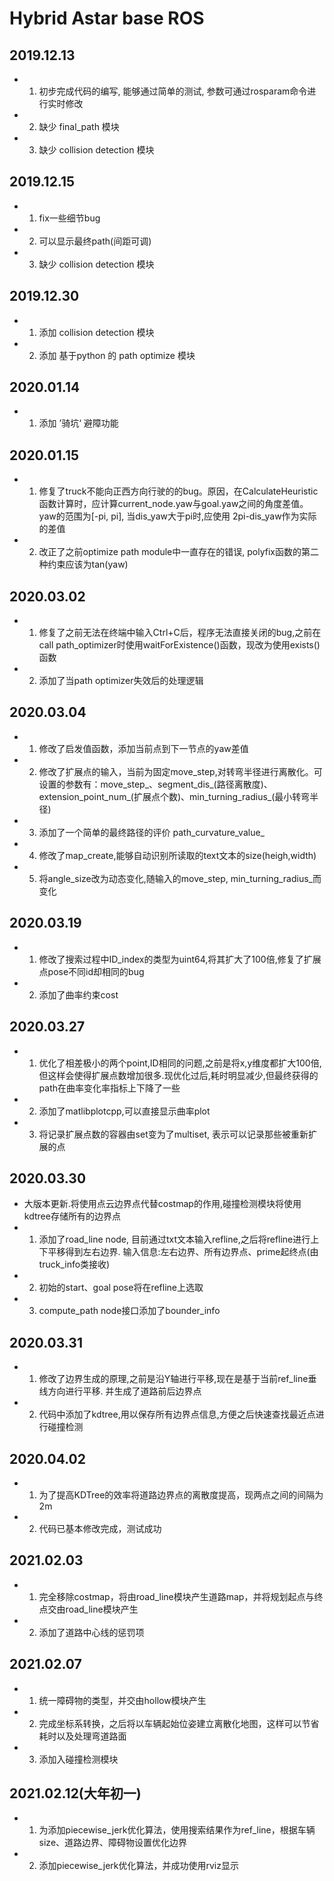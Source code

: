 # Hybrid Astar base ROS

## 2019.12.13
* 1. 初步完成代码的编写, 能够通过简单的测试, 参数可通过rosparam命令进行实时修改
* 2. 缺少 final_path 模块
* 3. 缺少 collision detection 模块

## 2019.12.15
* 1. fix一些细节bug
* 2. 可以显示最终path(间距可调)
* 3. 缺少 collision detection 模块


## 2019.12.30
* 1. 添加 collision detection 模块
* 2. 添加 基于python 的 path optimize 模块 

## 2020.01.14
* 1. 添加 ’骑坑‘ 避障功能

## 2020.01.15
* 1. 修复了truck不能向正西方向行驶的的bug。原因，在CalculateHeuristic函数计算时，应计算current_node.yaw与goal.yaw之间的角度差值。yaw的范围为[-pi, pi], 当dis_yaw大于pi时,应使用 2pi-dis_yaw作为实际的差值
* 2. 改正了之前optimize path module中一直存在的错误, polyfix函数的第二种约束应该为tan(yaw)

## 2020.03.02
* 1. 修复了之前无法在终端中输入Ctrl+C后，程序无法直接关闭的bug,之前在call path_optimizer时使用waitForExistence()函数，现改为使用exists()函数
* 2. 添加了当path optimizer失效后的处理逻辑

## 2020.03.04
* 1. 修改了启发值函数，添加当前点到下一节点的yaw差值
* 2. 修改了扩展点的输入，当前为固定move_step,对转弯半径进行离散化。可设置的参数有：move_step_、segment_dis_(路径离散度)、extension_point_num_(扩展点个数)、min_turning_radius_(最小转弯半径)
* 3. 添加了一个简单的最终路径的评价 path_curvature_value_
* 4. 修改了map_create,能够自动识别所读取的text文本的size(heigh,width)
* 5. 将angle_size改为动态变化,随输入的move_step, min_turning_radius_而变化

## 2020.03.19
* 1. 修改了搜索过程中ID_index的类型为uint64,将其扩大了100倍,修复了扩展点pose不同id却相同的bug
* 2. 添加了曲率约束cost

## 2020.03.27
* 1. 优化了相差极小的两个point,ID相同的问题,之前是将x,y维度都扩大100倍,但这样会使得扩展点数增加很多.现优化过后,耗时明显减少,但最终获得的path在曲率变化率指标上下降了一些
* 2. 添加了matlibplotcpp,可以直接显示曲率plot
* 3. 将记录扩展点数的容器由set变为了multiset, 表示可以记录那些被重新扩展的点

## 2020.03.30
* 大版本更新.将使用点云边界点代替costmap的作用,碰撞检测模块将使用kdtree存储所有的边界点
* 1. 添加了road_line node, 目前通过txt文本输入refline,之后将refline进行上下平移得到左右边界. 输入信息:左右边界、所有边界点、prime起终点(由truck_info类接收)
* 2. 初始的start、goal pose将在refline上选取
* 3. compute_path node接口添加了bounder_info

## 2020.03.31
* 1. 修改了边界生成的原理,之前是沿Y轴进行平移,现在是基于当前ref_line垂线方向进行平移. 并生成了道路前后边界点
* 2. 代码中添加了kdtree,用以保存所有边界点信息,方便之后快速查找最近点进行碰撞检测

## 2020.04.02
* 1. 为了提高KDTree的效率将道路边界点的离散度提高，现两点之间的间隔为2m
* 2. 代码已基本修改完成，测试成功


## 2021.02.03
* 1. 完全移除costmap，将由road_line模块产生道路map，并将规划起点与终点交由road_line模块产生
* 2. 添加了道路中心线的惩罚项

## 2021.02.07
* 1. 统一障碍物的类型，并交由hollow模块产生
* 2. 完成坐标系转换，之后将以车辆起始位姿建立离散化地图，这样可以节省耗时以及处理弯道路面
* 3. 添加入碰撞检测模块

## 2021.02.12(大年初一)
* 1. 为添加piecewise_jerk优化算法，使用搜索结果作为ref_line，根据车辆size、道路边界、障碍物设置优化边界
* 2. 添加piecewise_jerk优化算法，并成功使用rviz显示
